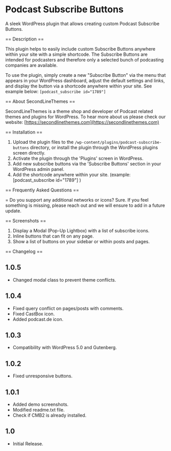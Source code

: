 # Podcast Subscribe Buttons
A sleek WordPress plugin that allows creating custom Podcast Subscribe Buttons.

== Description ==

This plugin helps to easily include custom Subscribe Buttons anywhere within your site with a simple shortcode. 
The Subscribe Buttons are intended for podcasters and therefore only a selected bunch of podcasting companies are available. 

To use the plugin, simply create a new "Subscribe Button" via the menu that appears in your WordPress dashboard, adjust the default settings and links, and display the button via a shortcode anywhere within your site. See example below:
`[podcast_subscribe id="1789"]`

== About SecondLineThemes ==

SecondLineThemes is a theme shop and developer of Podcast related themes and plugins for WordPress. To hear more about us please check our website:
[https://secondlinethemes.com](https://secondlinethemes.com)


== Installation ==

1. Upload the plugin files to the `/wp-content/plugins/podcast-subscribe-buttons` directory, or install the plugin through the WordPress plugins screen directly.
2. Activate the plugin through the 'Plugins' screen in WordPress.
3. Add new subscribe buttons via the 'Subscribe Buttons' section in your WordPress admin panel.
4. Add the shortcode anywhere within your site. (example: [podcast_subscribe id="1789"]  )


== Frequently Asked Questions ==

= Do you support any additional networks or icons? 
Sure. If you feel something is missing, please reach out and we will ensure to add in a future update.

== Screenshots ==

1. Display a Modal (Pop-Up Lightbox) with a list of subscribe icons.
2. Inline buttons that can fit on any page.
3. Show a list of buttons on your sidebar or within posts and pages.

== Changelog ==

## 1.0.5
* Changed modal class to prevent theme conflicts.

## 1.0.4
* Fixed query conflict on pages/posts with comments. 
* Fixed CastBox icon.
* Added podcast.de icon.

## 1.0.3
* Compatibility with WordPress 5.0 and Gutenberg.

## 1.0.2
* Fixed unresponsive buttons.

## 1.0.1
* Added demo screenshots.
* Modified readme.txt file.
* Check if CMB2 is already installed.

## 1.0 
* Initial Release.
